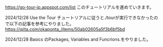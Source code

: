 https://go-tour-jp.appspot.com/list
このチュートリアルを進めていきます。

2024/12/28
Use the Tour
チュートリアルに従うと./tourが実行できなかったので以下の記事を参考にやりました。
https://qiita.com/okaponta_/items/50ab02605a5f3b6bf5bd

2024/12/28
Basics のPackages, Variables and  Funcrions.をやりました。

